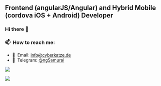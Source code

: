 ## Frontend (angularJS/Angular) and Hybrid Mobile (cordova iOS + Android) Developer

### Hi there 👋

### 📫 &nbsp;How to reach me:
    
- 📨 &nbsp;Email: [info@cyberkatze.de](mailto:info@cyberkatze.de)
- 💬 &nbsp;Telegram: [@ngSamurai](https://t.me/ngSamurai)

![](https://github-profile-summary-cards.vercel.app/api/cards/profile-details?username=WuglyakBolgoink&theme=dracula)

![](https://github-profile-summary-cards.vercel.app/api/cards/stats?username=WuglyakBolgoink&theme=dracula)
